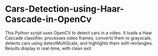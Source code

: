 # Cars-Detection-using-Haar-Cascade-in-OpenCv
This Python script uses OpenCV to detect cars in a video. It loads a Haar Cascade classifier, processes video frames, converts them to grayscale, detects cars using detectMultiScale, and highlights them with rectangles. Results display in real-time, with clean exit.
